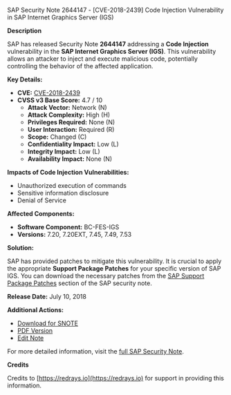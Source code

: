 SAP Security Note 2644147 - [CVE-2018-2439] Code Injection Vulnerability in SAP Internet Graphics Server (IGS)

**Description**

SAP has released Security Note **2644147** addressing a **Code Injection** vulnerability in the **SAP Internet Graphics Server (IGS)**. This vulnerability allows an attacker to inject and execute malicious code, potentially controlling the behavior of the affected application.

**Key Details:**

- **CVE:** [CVE-2018-2439](http://cve.mitre.org/cgi-bin/cvename.cgi?name=CVE-2018-2439)
- **CVSS v3 Base Score:** 4.7 / 10
  - **Attack Vector:** Network (N)
  - **Attack Complexity:** High (H)
  - **Privileges Required:** None (N)
  - **User Interaction:** Required (R)
  - **Scope:** Changed (C)
  - **Confidentiality Impact:** Low (L)
  - **Integrity Impact:** Low (L)
  - **Availability Impact:** None (N)

**Impacts of Code Injection Vulnerabilities:**

- Unauthorized execution of commands
- Sensitive information disclosure
- Denial of Service

**Affected Components:**

- **Software Component:** BC-FES-IGS
- **Versions:** 7.20, 7.20EXT, 7.45, 7.49, 7.53

**Solution:**

SAP has provided patches to mitigate this vulnerability. It is crucial to apply the appropriate **Support Package Patches** for your specific version of SAP IGS. You can download the necessary patches from the [SAP Support Package Patches](https://me.sap.com/softwarecenter/template/products/_APP=00200682500000001943&_EVENT=DISPHIER&HEADER=Y&FUNCTIONBAR=N&EVENT=TREE&NE=NAVIGATE) section of the SAP security note.

**Release Date:** July 10, 2018

**Additional Actions:**

- [Download for SNOTE](https://notesdownloads.sap.com/note/0040000001336392018)
- [PDF Version](https://userapps.support.sap.com/sap/support/sfm/notes/print/0002644147?language=en-US&token=4EA652608F5205B6425B985F129C63C3)
- [Edit Note](https://me.sap.com/sap/support/notes/edit/0002644147)

For more detailed information, visit the [full SAP Security Note](https://me.sap.com/notes/2644147).

**Credits**

Credits to [https://redrays.io](https://redrays.io) for support in providing this information.